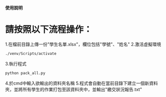 **使用說明**
# 請按照以下流程操作：
1.在檔前目錄上傳一份"學生名單.xlsx"，欄位包括"學號"、"姓名"
2.激活虛擬環境 
```bash
./venv/Scripts/activate
```
3.執行程式
```bash
python pack_all.py
``` 
4.於cmd中輸入欲輸出的資料夾名稱
5.程式會自動在當前目錄下建立一個新資料夾，並將所有學生的作業打包至該資料夾中，並輸出"繳交狀況報告.txt"
